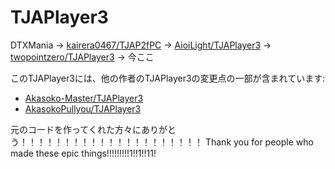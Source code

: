 ﻿<!-- omit in toc -->
# TJAPlayer3
DTXMania → [kairera0467/TJAP2fPC](https://github.com/kairera0467/TJAP2fPC) → [AioiLight/TJAPlayer3](https://github.com/AioiLight/TJAPlayer3) → [twopointzero/TJAPlayer3](https://github.com/twopointzero/TJAPlayer3) → 今ここ

このTJAPlayer3には、他の作者のTJAPlayer3の変更点の一部が含まれています:
- [Akasoko-Master/TJAPlayer3](https://github.com/Akasoko-Master/TJAPlayer3)
- [AkasokoPullyou/TJAPlayer3](https://github.com/AkasokoPullyou/TJAPlayer3)

元のコードを作ってくれた方々にありがとう！！！！！！！！！！！！！！！！！！！！！
Thank you for people who made these epic things!!!!!!!!!1!!1!!11!
